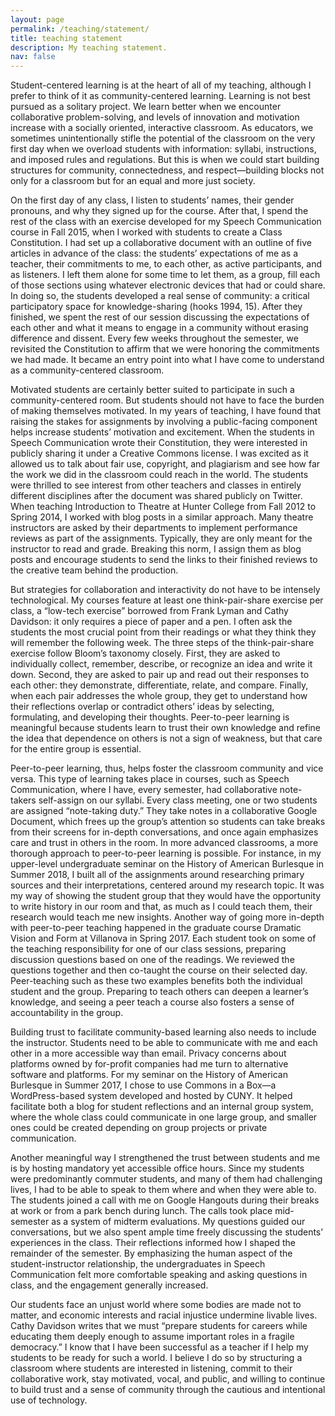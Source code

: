 ```yaml
---
layout: page
permalink: /teaching/statement/
title: teaching statement
description: My teaching statement.
nav: false
---
```


<p class="lead">Student-centered learning is at the heart of all of my teaching, although I prefer to think of it as community-centered learning. Learning is not best pursued as a solitary project. We learn better when we encounter collaborative problem-solving, and levels of innovation and motivation increase with a socially oriented, interactive classroom. As educators, we sometimes unintentionally stifle the potential of the classroom on the very first day when we overload students with information: syllabi, instructions, and imposed rules and regulations. But this is when we could start building structures for community, connectedness, and respect—building blocks not only for a classroom but for an equal and more just society.</p>

On the first day of any class, I listen to students’ names, their gender pronouns, and why they signed up for the course. After that, I spend the rest of the class with an exercise developed for my Speech Communication course in Fall 2015, when I worked with students to create a Class Constitution. I had set up a collaborative document with an outline of five articles in advance of the class: the students’ expectations of me as a teacher, their commitments to me, to each other, as active participants, and as listeners. I left them alone for some time to let them, as a group, fill each of those sections using whatever electronic devices that had or could share. In doing so, the students developed a real sense of community: a critical participatory space for knowledge-sharing (hooks 1994, 15). After they finished, we spent the rest of our session discussing the expectations of each other and what it means to engage in a community without erasing difference and dissent. Every few weeks throughout the semester, we revisited the Constitution to affirm that we were honoring the commitments we had made. It became an entry point into what I have come to understand as a community-centered classroom.

Motivated students are certainly better suited to participate in such a community-centered room. But students should not have to face the burden of making themselves motivated. In my years of teaching, I have found that raising the stakes for assignments by involving a public-facing component helps increase students’ motivation and excitement. When the students in Speech Communication wrote their Constitution, they were interested in publicly sharing it under a Creative Commons license. I was excited as it allowed us to talk about fair use, copyright, and plagiarism and see how far the work we did in the classroom could reach in the world. The students were thrilled to see interest from other teachers and classes in entirely different disciplines after the document was shared publicly on Twitter. When teaching Introduction to Theatre at Hunter College from Fall 2012 to Spring 2014, I worked with blog posts in a similar approach. Many theatre instructors are asked by their departments to implement performance reviews as part of the assignments. Typically, they are only meant for the instructor to read and grade. Breaking this norm, I assign them as blog posts and encourage students to send the links to their finished reviews to the creative team behind the production.

But strategies for collaboration and interactivity do not have to be intensely technological. My courses feature at least one think-pair-share exercise per class, a “low-tech exercise” borrowed from Frank Lyman and Cathy Davidson: it only requires a piece of paper and a pen. I often ask the students the most crucial point from their readings or what they think they will remember the following week. The three steps of the think-pair-share exercise follow Bloom’s taxonomy closely. First, they are asked to individually collect, remember, describe, or recognize an idea and write it down. Second, they are asked to pair up and read out their responses to each other: they demonstrate, differentiate, relate, and compare. Finally, when each pair addresses the whole group, they get to understand how their reflections overlap or contradict others’ ideas by selecting, formulating, and developing their thoughts. Peer-to-peer learning is meaningful because students learn to trust their own knowledge and refine the idea that dependence on others is not a sign of weakness, but that care for the entire group is essential.

Peer-to-peer learning, thus, helps foster the classroom community and vice versa. This type of learning takes place in courses, such as Speech Communication, where I have, every semester, had collaborative note-takers self-assign on our syllabi. Every class meeting, one or two students are assigned “note-taking duty.” They take notes in a collaborative Google Document, which frees up the group’s attention so students can take breaks from their screens for in-depth conversations, and once again emphasizes care and trust in others in the room. In more advanced classrooms, a more thorough approach to peer-to-peer learning is possible. For instance, in my upper-level undergraduate seminar on the History of American Burlesque in Summer 2018, I built all of the assignments around researching primary sources and their interpretations, centered around my research topic. It was my way of showing the student group that they would have the opportunity to write history in our room and that, as much as I could teach them, their research would teach me new insights. Another way of going more in-depth with peer-to-peer teaching happened in the graduate course Dramatic Vision and Form at Villanova in Spring 2017. Each student took on some of the teaching responsibility for one of our class sessions, preparing discussion questions based on one of the readings. We reviewed the questions together and then co-taught the course on their selected day. Peer-teaching such as these two examples benefits both the individual student and the group. Preparing to teach others can deepen a learner’s knowledge, and seeing a peer teach a course also fosters a sense of accountability in the group.

Building trust to facilitate community-based learning also needs to include the instructor. Students need to be able to communicate with me and each other in a more accessible way than email. Privacy concerns about platforms owned by for-profit companies had me turn to alternative software and platforms. For my seminar on the History of American Burlesque in Summer 2017, I chose to use Commons in a Box—a WordPress-based system developed and hosted by CUNY. It helped facilitate both a blog for student reflections and an internal group system, where the whole class could communicate in one large group, and smaller ones could be created depending on group projects or private communication.

Another meaningful way I strengthened the trust between students and me is by hosting mandatory yet accessible office hours. Since my students were predominantly commuter students, and many of them had challenging lives, I had to be able to speak to them where and when they were able to. The students joined a call with me on Google Hangouts during their breaks at work or from a park bench during lunch. The calls took place mid-semester as a system of midterm evaluations. My questions guided our conversations, but we also spent ample time freely discussing the students’ experiences in the class. Their reflections informed how I shaped the remainder of the semester. By emphasizing the human aspect of the student-instructor relationship, the undergraduates in Speech Communication felt more comfortable speaking and asking questions in class, and the engagement generally increased.

Our students face an unjust world where some bodies are made not to matter, and economic interests and racial injustice undermine livable lives. Cathy Davidson writes that we must “prepare students for careers while educating them deeply enough to assume important roles in a fragile democracy.” I know that I have been successful as a teacher if I help my students to be ready for such a world. I believe I do so by structuring a classroom where students are interested in listening, commit to their collaborative work, stay motivated, vocal, and public, and willing to continue to build trust and a sense of community through the cautious and intentional use of technology.
